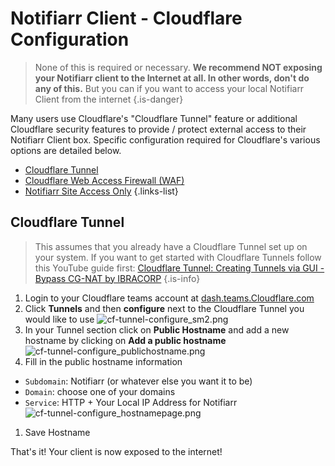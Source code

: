 # Notifiarr Client - Cloudflare Configuration

> None of this is required or necessary. **We recommend NOT exposing your 
Notifiarr client to the Internet at all. In other words, don't do any of this.** But you can if you want to access your local Notifiarr Client from the internet
{.is-danger}

Many users use Cloudflare's "Cloudflare Tunnel" feature or additional Cloudflare security features to provide / protect external access to their Notifiarr Client box.  Specific configuration required for Cloudflare's various options are detailed below.

- [Cloudflare Tunnel](#cloudflare-tunnel)
- [Cloudflare Web Access Firewall (WAF)](#waf-rule)
- [Notifiarr Site Access Only](#increased-security)
{.links-list}

## Cloudflare Tunnel

> This assumes that you already have a Cloudflare Tunnel set up on your system. If you want to get started with Cloudflare Tunnels follow this YouTube guide first: [Cloudflare Tunnel: Creating Tunnels via GUI - Bypass CG-NAT
 by IBRACORP](https://www.youtube.com/watch?v=RUJy9fjoiy4)
{.is-info}

1. Login to your Cloudflare teams account at [dash.teams.Cloudflare.com](https://dash.teams.Cloudflare.com/)
1. Click **Tunnels** and then **configure** next to the Cloudflare Tunnel you would like to use
![cf-tunnel-configure_sm2.png](/faq/cf-tunnel-configure_sm2.png)
1. In your Tunnel section click on **Public Hostname** and add a new hostname by clicking on **Add a public hostname**
![cf-tunnel-configure_publichostname.png](/faq/cf-tunnel-configure_publichostname.png)
1. Fill in the public hostname information

- `Subdomain`: Notifiarr (or whatever else you want it to be)
- `Domain`: choose one of your domains
- `Service`: HTTP + Your Local IP Address for Notifiarr
![cf-tunnel-configure_hostnamepage.png](/faq/cf-tunnel-configure_hostnamepage.png)

1. Save Hostname

That's it! Your client is now exposed to the internet!
